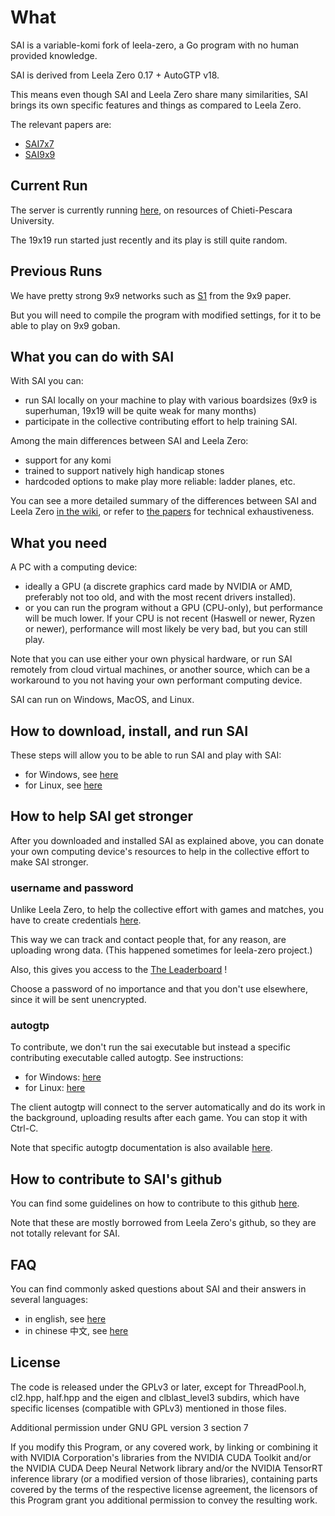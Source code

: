 # What

SAI is a variable-komi fork of leela-zero, a Go program with no human
 provided knowledge.

SAI is derived from Leela Zero 0.17 + AutoGTP v18.

This means even though SAI and Leela Zero share many similarities, SAI
 brings its own specific features and things as compared to Leela Zero.

The relevant papers are:

- [SAI7x7](https://arxiv.org/abs/1809.03928)
- [SAI9x9](https://arxiv.org/abs/1905.10863)

## Current Run

The server is currently running [here](http://sai.unich.it/), on
 resources of Chieti-Pescara University.

The 19x19 run started just recently and its play is still quite random.

## Previous Runs

We have pretty strong 9x9 networks such as
 [S1](http://sai.unich.it/networks/94619dea457de054503cec030269ce842c47055ba51e96db8fee841dfbaf05f9.gz)
 from the 9x9 paper.

But you will need to compile the program with modified settings, for it
 to be able to play on 9x9 goban.

## What you can do with SAI

With SAI you can:

- run SAI locally on your machine to play with various boardsizes
 (9x9 is superhuman, 19x19 will be quite weak for many months)
- participate in the collective contributing effort to help training SAI.

Among the main differences between SAI and Leela Zero:

- support for any komi
- trained to support natively high handicap stones
- hardcoded options to make play more reliable: ladder planes, etc.

You can see a more detailed summary of the differences between SAI and Leela Zero
 [in the wiki](https://github.com/sai-dev/sai/wiki), or refer to
 [the papers](/README.md#what) for technical exhaustiveness.

## What you need

A PC with a computing device:

- ideally a GPU (a discrete graphics card made by NVIDIA or AMD,
 preferably not too old, and with the most recent drivers installed).
- or you can run the program without a GPU (CPU-only), but performance
 will be much lower. If your CPU is not recent (Haswell or newer, Ryzen
 or newer), performance will most likely be very bad, but you can still play.

Note that you can use either your own physical hardware, or run SAI
 remotely from cloud virtual machines, or another source, which can
 be a workaround to you not having your own performant computing device.

SAI can run on Windows, MacOS, and Linux.

## How to download, install, and run SAI

These steps will allow you to be able to run SAI and play with SAI:

- for Windows, see [here](/docs/RUN-WINDOWS.md)
- for Linux, see [here](/docs/RUN-LINUX.md)

## How to help SAI get stronger

After you downloaded and installed SAI as explained above, you can
 donate your own computing device's resources to help in the collective
 effort to make SAI stronger.

### username and password

Unlike Leela Zero, to help the collective effort with games and matches,
 you have to create credentials [here](http://sai.unich.it/user-request).

This way we can track and contact people that, for any reason, are
 uploading wrong data. (This happened sometimes for leela-zero project.)

Also, this gives you access to the [The Leaderboard](http://sai.unich.it/leaderboard) !

Choose a password of no importance and that you don't use elsewhere,
 since it will be sent unencrypted.

### autogtp

To contribute, we don't run the sai executable but instead a specific
 contributing executable called autogtp. See instructions:

- for Windows: [here](/docs/CONTRIBUTING-WINDOWS.md)
- for Linux: [here](/docs/CONTRIBUTING-LINUX.md)

The client autogtp will connect to the server automatically and do its
work in the background, uploading results after each game. You can
stop it with Ctrl-C.

Note that specific autogtp documentation is also available
 [here](/autogtp/README.md).

## How to contribute to SAI's github

You can find some guidelines on how to contribute to this github
 [here](/docs/CONTRIBUTING-GITHUB.md).

Note that these are mostly borrowed from Leela Zero's github, so
 they are not totally relevant for SAI.

## FAQ

You can find commonly asked questions about SAI and their answers
 in several languages:

- in english, see [here](/docs/FAQ-ENGLISH.md)
- in chinese 中文, see [here](/docs/FAQ-CHINESE.md)

## License

The code is released under the GPLv3 or later, except for
 ThreadPool.h, cl2.hpp, half.hpp and the eigen and clblast_level3
 subdirs, which have specific licenses (compatible with GPLv3)
 mentioned in those files.

Additional permission under GNU GPL version 3 section 7

If you modify this Program, or any covered work, by linking or
 combining it with NVIDIA Corporation's libraries from the
 NVIDIA CUDA Toolkit and/or the NVIDIA CUDA Deep Neural
 Network library and/or the NVIDIA TensorRT inference library
 (or a modified version of those libraries), containing parts covered
 by the terms of the respective license agreement, the licensors of
 this Program grant you additional permission to convey the resulting
 work.
